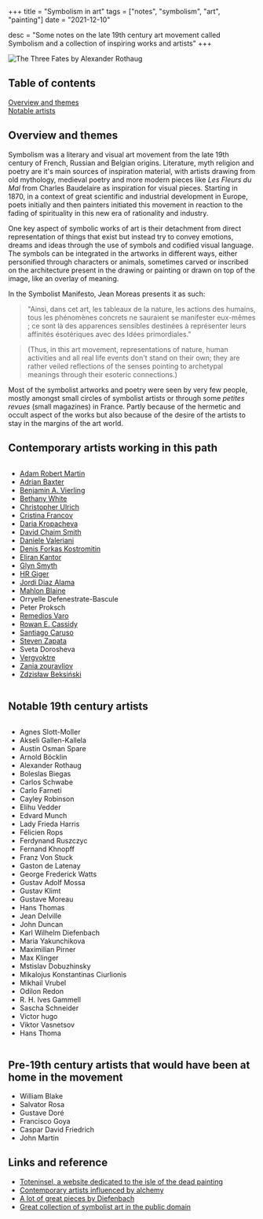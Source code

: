 +++
title = "Symbolism in art"
tags = ["notes", "symbolism", "art", "painting"]
date = "2021-12-10"

desc = "Some notes on the late 19th century art movement called Symbolism and a collection of inspiring works and artists"
+++

![The Three Fates by Alexander Rothaug](/img/illustration/symbolism/three-fates.jpg "The Three Fates by Alexander Rothaug")

## Table of contents

<div class="table-of-contents">

[Overview and themes](#overview-and-themes)  
[Notable artists](#notable-artists)

</div>

## Overview and themes

Symbolism was a literary and visual art movement from the late 19th century of French, Russian and Belgian origins. Literature, myth religion and poetry are it's main sources of inspiration material, with artists drawing from old mythology, medieval poetry and more modern pieces like *Les Fleurs du Mal* from Charles Baudelaire as inspiration for visual pieces. Starting in 1870, in a context of great scientific and industrial development in Europe, poets initially and then painters initiated this movement in reaction to the fading of spirituality in this new era of rationality and industry.

One key aspect of symbolic works of art is their detachment from direct representation of things that exist but instead try to convey emotions, dreams and ideas through the use of symbols and codified visual language. The symbols can be integrated in the artworks in different ways, either personified through characters or animals, sometimes carved or inscribed on the architecture present in the drawing or painting or drawn on top of the image, like an overlay of meaning.

In the Symbolist Manifesto, Jean Moreas presents it as such:

>"Ainsi, dans cet art, les tableaux de la nature, les actions des humains, tous les phénomènes concrets ne sauraient se manifester eux-mêmes ; ce sont là des apparences sensibles destinées à représenter leurs affinités ésotériques avec des Idées primordiales."

>(Thus, in this art movement, representations of nature, human activities and all real life events don't stand on their own; they are rather veiled reflections of the senses pointing to archetypal meanings through their esoteric connections.)

Most of the symbolist artworks and poetry were seen by very few people, mostly amongst small circles of symbolist artists or through some *petites revues* (small magazines) in France. Partly because of the hermetic and occult aspect of the works but also because of the desire of the artists to stay in the margins of the art world.

## Contemporary artists working in this path

<div class="columns medium-padding-bottom no-margin-inside">

- [Adam Robert Martin](https://www.instagram.com/art.of.lore/)
- [Adrian Baxter](https://adrianbaxterillustration.bigcartel.com/)
- [Benjamin A. Vierling](https://bvierling.com/)
- [Bethany White](https://www.bethanywhite.co.uk/shop)
- [Christopher Ulrich](https://www.christopherulrich.com/)
- [Cristina Francov](https://cristinafrancov.squarespace.com/digital-art)
- [Daria Kropacheva](https://dariakropacheva.com/)
- [David Chaim Smith](https://www.davidchaimsmith.com/)
- [Daniele Valeriani](https://www.instagram.com/valeriani.art/)
- [Denis Forkas Kostromitin](https://www.denisforkas.com/about)
- [Eliran Kantor](https://www.elirankantor.com/)
- [Glyn Smyth](https://www.stagandserpent.com/)
- [HR Giger](https://www.hrgiger.com/)
- [Jordi Diaz Alama](https://diazalama.com/)
- [Mahlon Blaine](http://www.mahlonblaine.com/)
- Orryelle Defenestrate-Bascule
- Peter Proksch
- [Remedios Varo](https://en.wikipedia.org/wiki/Remedios_Varo)
- [Rowan E. Cassidy](https://rowanecassidy.com/)
- [Santiago Caruso](https://santiagocaruso.com.ar/)
- [Steven Zapata](https://www.stevenzapata.com/)
- Sveta Dorosheva
- [Vergvoktre](https://vergvoktre.blogspot.com/)
- [Zania zouravliov](https://thevacvvm.com/collections/vania-zouravliov)
- [Zdzisław Beksiński](https://www.shopbeksinski.com/)

</div>

## Notable 19th century artists

<div class="columns medium-padding-bottom no-margin-inside">

- Agnes Slott-Moller
- Akseli Gallen-Kallela  
- Austin Osman Spare  
- Arnold Böcklin
- Alexander Rothaug
- Boleslas Biegas  
- Carlos Schwabe  
- Carlo Farneti
- Cayley Robinson
- Elihu Vedder
- Edvard Munch  
- Lady Frieda Harris  
- Félicien Rops
- Ferdynand Ruszczyc  
- Fernand Khnopff  
- Franz Von Stuck
- Gaston de Latenay
- George Frederick Watts  
- Gustav Adolf Mossa  
- Gustav Klimt  
- Gustave Moreau  
- Hans Thomas
- Jean Delville
- John Duncan  
- Karl Wilhelm Diefenbach  
- Maria Yakunchikova
- Maximilian Pirner
- Max Klinger
- Mstislav Dobuzhinsky  
- Mikalojus Konstantinas Ciurlionis  
- Mikhail Vrubel
- Odilon Redon  
- R. H. Ives Gammell
- Sascha Schneider
- Victor hugo  
- Viktor Vasnetsov  
- Hans Thoma


</div>

## Pre-19th century artists that would have been at home in the movement

- William Blake
- Salvator Rosa
- Gustave Doré
- Francisco Goya
- Caspar David Friedrich
- John Martin

## Links and reference

- [Toteninsel, a website dedicated to the isle of the dead painting](http://www.toteninsel.net/home.php)
- [Contemporary artists influenced by alchemy](https://www.alchemywebsite.com/contemp_artists.html)
- [A lot of great pieces by Diefenbach](https://www.tuttartpitturasculturapoesiamusica.com/2014/05/Karl-Wilhelm-Diefenbach.html)
- [Great collection of symbolist art in the public domain](https://artvee.com/movement/symbolism/)
